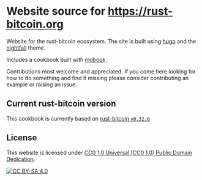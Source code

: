 # Website source for https://rust-bitcoin.org

Website for the rust-bitcoin ecosystem. The site is built using [hugo](https://gohugo.io/) and the
[nightfall](https://themes.gohugo.io/themes/hugo-theme-nightfall/) theme.

Includes a cookbook built with [mdbook](https://rust-lang.github.io/mdBook/).

Contributions most welcome and appreciated. If you come here looking for how to do something and
find it missing please consider contributing an example or raising an issue.

## Current rust-bitcoin version

This cookbook is currently based on [rust-bitcoin `v0.32.0`](https://docs.rs/bitcoin/0.32.0/bitcoin/index.html)

## License

This website is licensed under [CC0 1.0 Universal (CC0 1.0) Public Domain Dedication][cc].

[![CC BY-SA 4.0][cc-image]][cc]

[cc]: https://creativecommons.org/publicdomain/zero/1.0/
[cc-image]: https://licensebuttons.net/l/by-sa/4.0/88x31.png
[cc-shield]: https://img.shields.io/badge/License-CC0%201.0-lightgrey.svg

